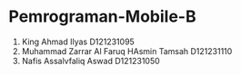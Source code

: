 # Pemrograman-Mobile-B

1. King Ahmad Ilyas D121231095
2. Muhammad Zarrar Al Faruq HAsmin Tamsah D121231110
3. Nafis Assalvfaliq Aswad D121231050
